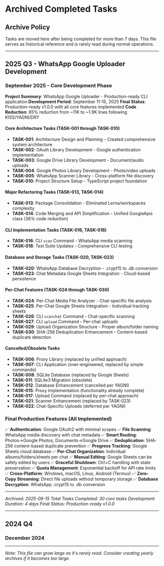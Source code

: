 # Archived Completed Tasks

## Archive Policy
Tasks are moved here after being completed for more than 7 days.
This file serves as historical reference and is rarely read during normal operations.

---

## 2025 Q3 - WhatsApp Google Uploader Development

### September 2025 - Core Development Phase

**Project Summary**: WhatsApp Google Uploader - Production-ready CLI application
**Development Period**: September 11-15, 2025
**Final Status**: Production-ready v1.0.0 with all core features implemented
**Code Reduction**: 85% reduction from ~11K to ~1.9K lines following KISS/YAGNI/DRY

#### Core Architecture Tasks (TASK-001 through TASK-010)
- **TASK-001**: Architecture Design and Planning - Created comprehensive system architecture
- **TASK-002**: OAuth Library Development - Google authentication implementation
- **TASK-003**: Google Drive Library Development - Document/audio uploads
- **TASK-004**: Google Photos Library Development - Photo/video uploads
- **TASK-005**: WhatsApp Scanner Library - Cross-platform file discovery
- **TASK-010**: Project Structure Setup - TypeScript project foundation

#### Major Refactoring Tasks (TASK-013, TASK-014)
- **TASK-013**: Package Consolidation - Eliminated Lerna/workspaces complexity
- **TASK-014**: Code Merging and API Simplification - Unified GoogleApis class (36% code reduction)

#### CLI Implementation Tasks (TASK-016, TASK-018)
- **TASK-016**: CLI `scan` Command - WhatsApp media scanning
- **TASK-018**: Test Suite Updates - Comprehensive CLI testing

#### Database and Storage Tasks (TASK-020, TASK-023)
- **TASK-020**: WhatsApp Database Decryption - .crypt15 to .db conversion
- **TASK-023**: Chat Metadata Google Sheets Integration - Cloud-based persistence

#### Per-Chat Features (TASK-024 through TASK-030)
- **TASK-024**: Per-Chat Media File Analyzer - Chat-specific file analysis
- **TASK-025**: Per-Chat Google Sheets Integration - Individual tracking sheets
- **TASK-026**: CLI `scanchat` Command - Chat-specific scanning
- **TASK-027**: CLI `upload` Command - Per-chat uploads
- **TASK-029**: Upload Organization Structure - Proper album/folder naming
- **TASK-030**: SHA-256 Deduplication Enhancement - Content-based duplicate detection

#### Cancelled/Obsolete Tasks
- **TASK-006**: Proxy Library (replaced by unified approach)
- **TASK-007**: CLI Application (over-engineered, replaced by simple commands)
- **TASK-008**: SQLite Database (replaced by Google Sheets)
- **TASK-011**: SQLite3 Migration (obsolete)
- **TASK-012**: Database Enhancement (cancelled per YAGNI)
- **TASK-015**: Proxy Implementation (functionality already complete)
- **TASK-017**: Upload Command (replaced by per-chat approach)
- **TASK-021**: Scanner Enhancement (replaced by TASK-023)
- **TASK-022**: Chat-Specific Uploads (deferred per YAGNI)

### Final Production Features (All Implemented)
✅ **Authentication**: Google OAuth2 with minimal scopes
✅ **File Scanning**: WhatsApp media discovery with chat metadata
✅ **Smart Routing**: Photos→Google Photos, Documents→Google Drive
✅ **Deduplication**: SHA-256 content-based duplicate prevention
✅ **Progress Tracking**: Google Sheets cloud database
✅ **Per-Chat Organization**: Individual albums/folders/sheets per chat
✅ **Manual Editing**: Google Sheets can be safely edited by users
✅ **Graceful Shutdown**: Ctrl+C handling with state preservation
✅ **Quota Management**: Exponential backoff for API rate limits
✅ **Cross-Platform**: Windows, macOS, Linux, Android (Termux)
✅ **Zero-Copy Streaming**: Direct file uploads without temporary storage
✅ **Database Decryption**: WhatsApp .crypt15 to .db conversion

---

*Archived: 2025-09-15*
*Total Tasks Completed: 30 core tasks*
*Development Duration: 4 days*
*Final Status: Production-ready v1.0.0*

---

## 2024 Q4

### December 2024

<!-- Older completed tasks -->

---

*Note: This file can grow large as it's rarely read. Consider creating yearly archives if it becomes too large.*